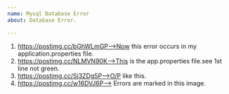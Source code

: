 ```yaml
---
name: Mysql Database Error
about: Database Error.

---
```


1)   https://postimg.cc/bGhWLmGP-->Now this  error occurs in my application.properties file.
2)  https://postimg.cc/NLMVN90K-->This is the app.properties file.see 1st line not green.
3)  https://postimg.cc/Sj3ZDg5P-->O/P like this.
4)  https://postimg.cc/w16DVJ6P--> Errors are marked in this image.
